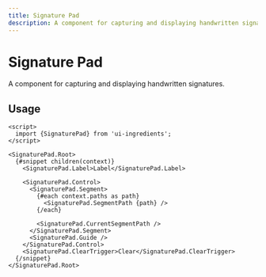 ```yaml
---
title: Signature Pad
description: A component for capturing and displaying handwritten signatures.
---
```


# Signature Pad

A component for capturing and displaying handwritten signatures.

## Usage

```svelte
<script>
  import {SignaturePad} from 'ui-ingredients';
</script>

<SignaturePad.Root>
  {#snippet children(context)}
    <SignaturePad.Label>Label</SignaturePad.Label>

    <SignaturePad.Control>
      <SignaturePad.Segment>
        {#each context.paths as path}
          <SignaturePad.SegmentPath {path} />
        {/each}

        <SignaturePad.CurrentSegmentPath />
      </SignaturePad.Segment>
      <SignaturePad.Guide />
    </SignaturePad.Control>
    <SignaturePad.ClearTrigger>Clear</SignaturePad.ClearTrigger>
  {/snippet}
</SignaturePad.Root>
```
